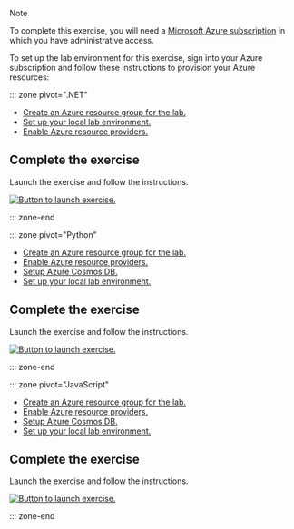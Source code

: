 > [!NOTE]
> To complete this exercise, you will need a [Microsoft Azure subscription](https://azure.microsoft.com/free) in which you have administrative access.

To set up the lab environment for this exercise, sign into your Azure subscription and follow these instructions to provision your Azure resources:

::: zone pivot=".NET"

- [Create an Azure resource group for the lab.](https://microsoftlearning.github.io/dp-420-cosmos-db-dev/instructions/00-create-resource-group.html)
- [Set up your local lab environment.](https://microsoftlearning.github.io/dp-420-cosmos-db-dev/instructions/00-setup-environment.html)
- [Enable Azure resource providers.](https://microsoftlearning.github.io/dp-420-cosmos-db-dev/instructions/00-update-resource-providers.html)

## Complete the exercise

Launch the exercise and follow the instructions.

[![Button to launch exercise.](../media/launch-exercise.png)](https://microsoftlearning.github.io/dp-420-cosmos-db-dev/instructions/06-sdk-crud.html)

::: zone-end

::: zone pivot="Python"

- [Create an Azure resource group for the lab.](https://solliancenet.github.io/microsoft-learning-path-build-copilots-with-cosmos-db-labs/common/instructions/00-create-resource-group.html)
- [Enable Azure resource providers.](https://solliancenet.github.io/microsoft-learning-path-build-copilots-with-cosmos-db-labs/common/instructions/00-update-resource-providers.html)
- [Setup Azure Cosmos DB.](https://solliancenet.github.io/microsoft-learning-path-build-copilots-with-cosmos-db-labs/common/instructions/00-setup-cosmos-db.html)
- [Set up your local lab environment.](https://solliancenet.github.io/microsoft-learning-path-build-copilots-with-cosmos-db-labs/python/instructions/00-setup-lab-environment.html)

## Complete the exercise

Launch the exercise and follow the instructions.

[![Button to launch exercise.](../media/launch-exercise.png)](https://solliancenet.github.io/microsoft-learning-path-build-copilots-with-cosmos-db-labs/python/instructions/03-sdk-crud.html)

::: zone-end

::: zone pivot="JavaScript"

- [Create an Azure resource group for the lab.](https://solliancenet.github.io/microsoft-learning-path-build-copilots-with-cosmos-db-labs/common/instructions/00-create-resource-group.html)
- [Enable Azure resource providers.](https://solliancenet.github.io/microsoft-learning-path-build-copilots-with-cosmos-db-labs/common/instructions/00-update-resource-providers.html)
- [Setup Azure Cosmos DB.](https://solliancenet.github.io/microsoft-learning-path-build-copilots-with-cosmos-db-labs/common/instructions/00-setup-cosmos-db.html)
- [Set up your local lab environment.](https://solliancenet.github.io/microsoft-learning-path-build-copilots-with-cosmos-db-labs/javascript/instructions/00-setup-lab-environment.html)

## Complete the exercise

Launch the exercise and follow the instructions.

[![Button to launch exercise.](../media/launch-exercise.png)](https://solliancenet.github.io/microsoft-learning-path-build-copilots-with-cosmos-db-labs/javascript/instructions/03-sdk-crud.html)

::: zone-end
